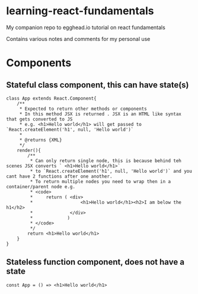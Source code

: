 # learning-react-fundamentals

My companion repo to egghead.io tutorial on react fundamentals

Contains various notes and comments for my personal use


# Components

## Stateful class component, this can have state(s)
```
class App extends React.Component{
    /**
     * Expected to return other methods or components
     * In this method JSX is returned . JSX is an HTML like syntax that gets converted to JS
     * e.g. <h1>Hello world</h1> will get passed to `React.createElement('h1', null, 'Hello world')`
     *
     * @returns {XML}
     */
    render(){
        /**
         * Can only return single node, this is because behind teh scenes JSX converts ` <h1>Hello world</h1>`
         * to `React.createElement('h1', null, 'Hello world')` and you cant have 2 functions after one another.
         * To return multiple nodes you need to wrap then in a container/parent node e.g.
         * <code> 
         *     return ( <div>
         *                  <h1>Hello world</h1><h2>I am below the h1</h2>
         *              </div>
         *             )
         * </code>
         */
        return <h1>Hello world</h1>
    }
}
```

## Stateless function component, does not have a state
```
const App = () => <h1>Hello world</h1>
```